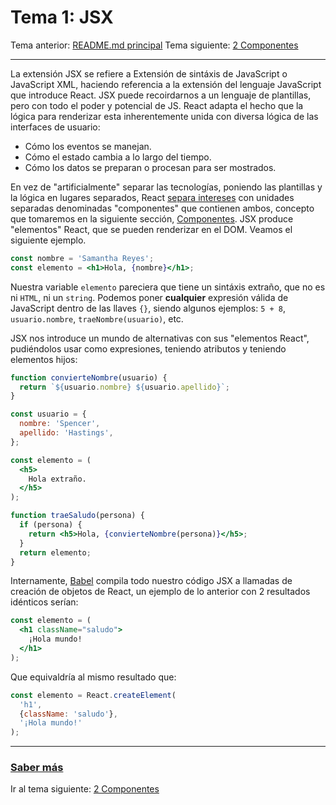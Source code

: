 # Tema 1: JSX
Tema anterior: [README.md principal](./../README.md)
Tema siguiente: [2 Componentes](./../02-components)

---
La extensión JSX se refiere a Extensión de sintáxis de JavaScript o JavaScript XML, haciendo referencia a la extensión del lenguaje JavaScript que introduce React. JSX puede recoirdarnos a un lenguaje de plantillas, pero con todo el poder y potencial de JS.
React adapta el hecho que la lógica para renderizar esta inherentemente unida con diversa lógica de las interfaces de usuario:
- Cómo los eventos se manejan.
- Cómo el estado cambia a lo largo del tiempo.
- Cómo los datos se preparan o procesan para ser mostrados.

En vez de "artificialmente" separar las tecnologías, poniendo las plantillas y la lógica en lugares separados, React [separa intereses](https://en.wikipedia.org/wiki/Separation_of_concerns) con unidades separadas denominadas "componentes" que contienen ambos, concepto que tomaremos en la siguiente sección, [Componentes](./../02-components).
JSX produce "elementos" React, que se pueden renderizar en el DOM. Veamos el siguiente ejemplo.
```jsx
const nombre = 'Samantha Reyes';
const elemento = <h1>Hola, {nombre}</h1>;
```
Nuestra variable `elemento` pareciera que tiene un sintáxis extraño, que no es ni `HTML`, ni un `string`. Podemos poner **cualquier** expresión válida de JavaScript dentro de las llaves `{}`, siendo algunos ejemplos: `5 + 8`, `usuario.nombre`, `traeNombre(usuario)`, etc.

JSX nos introduce un mundo de alternativas con sus "elementos React", pudiéndolos usar como expresiones, teniendo atributos y teniendo elementos hijos:

```jsx
function convierteNombre(usuario) {
  return `${usuario.nombre} ${usuario.apellido}`;
}

const usuario = {
  nombre: 'Spencer',
  apellido: 'Hastings',
};

const elemento = (
  <h5>
    Hola extraño.
  </h5>
);

function traeSaludo(persona) {
  if (persona) {
    return <h5>Hola, {convierteNombre(persona)}</h5>;
  }
  return elemento;
}
```

Internamente, [Babel](https://babeljs.io/docs/en/) compila todo nuestro código JSX a llamadas de creación de objetos de React, un ejemplo de lo anterior con 2 resultados idénticos serían:
```jsx
const elemento = (
  <h1 className="saludo">
    ¡Hola mundo!
  </h1>
);
```
Que equivaldría al mismo resultado que:
```jsx
const elemento = React.createElement(
  'h1',
  {className: 'saludo'},
  '¡Hola mundo!'
);
```
---
### [Saber más](https://es.reactjs.org/docs/introducing-jsx.html)
Ir al tema siguiente: [2 Componentes](./../02-components)
